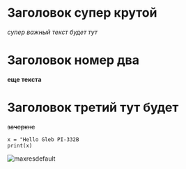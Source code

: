 # Заголовок супер крутой

*супер важный текст будет тут*

# Заголовок номер два

**еще текста**

# Заголовок третий тут будет

~~зачеркне~~

```
x = "Hello Gleb PI-332B
print(x)
```
![maxresdefault](https://github.com/user-attachments/assets/fffecf26-e13c-4321-9d68-d9beac2209d6)
